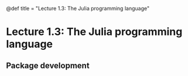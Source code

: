 @def title = "Lecture 1.3: The Julia programming language"
# Lecture 1.3: The Julia programming language

## Package development
